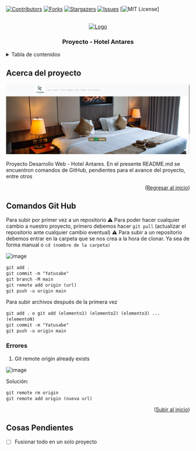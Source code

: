[![Contributors][contributors-shield]][contributors-url]
[![Forks][forks-shield]][forks-url]
[![Stargazers][stars-shield]][stars-url]
[![Issues][issues-shield]][issues-url]
[![MIT License][license-shield]]

<br />
<div align="center">
  <a href="https://github.com/idmr023/ProyectoWeb">
    <img src="https://w7.pngwing.com/pngs/1021/160/png-transparent-web-address-website-internet-symbol-icon-communication-online-www.png" alt="Logo" width="80" height="80">
  </a>
</div>

<h3 align="center">Proyecto - Hotel Antares</h3>

<details>
  <summary>Tabla de contenidos</summary>
  <ol>
    <li>
      <a href="#acerca-del-proyecto">Comandos GitHub</a>
    </li>
    <li>
      <ul>
        <li><a href="#errores">Errores GitHub</a></li>
        <li><a href="#installation">Installation</a></li>
      </ul>
    </li>
  </ol>
</details>

## Acerca del proyecto

![Product Name Screen Shot][product-screenshot]
<br/>

<p>Proyecto Desarrollo Web - Hotel Antares. En el presente README.md se encuentron comandos de GitHub, pendientes para el avance del proyecto, entre otros</p>

<p align="right">(<a href="#readme-top">Regresar al inicio</a>)</p>

## Comandos Git Hub

Para subir por primer vez a un repositorio
  ⚠️ Para poder hacer cualquier cambio a nuestro proyecto, primero debemos hacer ``` git pull ``` (actualizar el repositorio ante cualquier cambio eventual)
  ⚠️ Para subir a un repositorio debemos entrar en la carpeta que se nos crea a la hora de clonar. Ya sea de forma manual o ``` cd (nombre de la carpeta) ``` 
  
  ![image]([mover])

```
git add .
git commit -m "Yatusabe"
git branch -M main
git remote add origin (url)
git push -u origin main
```

Para subir archivos después de la primera vez

```
git add . o git add (elemento1) (elemento2) (elemento3) ... (elementoN)
git commit -m "Yatusabe"
git push -u origin main
```


### Errores

1. Git remote origin already exists

![image](https://github.com/idmr023/brrrr/assets/67611158/89c88c19-beab-4fd8-bd02-c96679b39f43)

Solución:
  ```
  git remote rm origin
git remote add origin (nueva url)
  ```
<p align="right">(<a href="#readme-top">Subir al inicio</a>)</p>

## Cosas Pendientes

- [ ] Fusionar todo en un solo proyecto

<!-- MARKDOWN LINKS & IMAGES -->
[contributors-shield]: https://img.shields.io/github/contributors/othneildrew/Best-README-Template.svg?style=for-the-badge
[contributors-url]: https://github.com/othneildrew/Best-README-Template/graphs/contributors
[forks-shield]: https://img.shields.io/github/forks/othneildrew/Best-README-Template.svg?style=for-the-badge
[forks-url]: https://github.com/othneildrew/Best-README-Template/network/members
[stars-shield]: https://img.shields.io/github/stars/othneildrew/Best-README-Template.svg?style=for-the-badge
[stars-url]: https://github.com/othneildrew/Best-README-Template/stargazers
[issues-shield]: https://img.shields.io/github/issues/othneildrew/Best-README-Template.svg?style=for-the-badge
[issues-url]: https://github.com/othneildrew/Best-README-Template/issues
[license-shield]: https://img.shields.io/github/license/othneildrew/Best-README-Template.svg?style=for-the-badge
[linkedin-shield]: https://img.shields.io/badge/-LinkedIn-black.svg?style=for-the-badge&logo=linkedin&colorB=555
[linkedin-url]: https://linkedin.com/in/othneildrew
[product-screenshot]: images/image.png
[mover]: images/mover.png